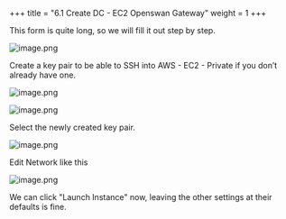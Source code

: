 +++
title = "6.1 Create DC - EC2 Openswan Gateway"
weight = 1
+++


This form is quite long, so we will fill it out step by step.


![image.png](https://prod-files-secure.s3.us-west-2.amazonaws.com/d5da4832-3825-4b06-9f7d-86c687d890a2/68379cf6-81c1-4bdd-b50c-97f882a75c39/image.png?X-Amz-Algorithm=AWS4-HMAC-SHA256&X-Amz-Content-Sha256=UNSIGNED-PAYLOAD&X-Amz-Credential=AKIAT73L2G45HZZMZUHI%2F20240903%2Fus-west-2%2Fs3%2Faws4_request&X-Amz-Date=20240903T171244Z&X-Amz-Expires=3600&X-Amz-Signature=c318205ceb6e4ec9a88143573e787049c5b7eaf21148d8f14ef54592c745e493&X-Amz-SignedHeaders=host&x-id=GetObject)


Create a key pair to be able to SSH into AWS - EC2 - Private if you don’t already have one.


![image.png](https://prod-files-secure.s3.us-west-2.amazonaws.com/d5da4832-3825-4b06-9f7d-86c687d890a2/3e8f3b13-abe4-476a-9702-c922dd617d30/image.png?X-Amz-Algorithm=AWS4-HMAC-SHA256&X-Amz-Content-Sha256=UNSIGNED-PAYLOAD&X-Amz-Credential=AKIAT73L2G45HZZMZUHI%2F20240903%2Fus-west-2%2Fs3%2Faws4_request&X-Amz-Date=20240903T171244Z&X-Amz-Expires=3600&X-Amz-Signature=144b2bb39159b8ffbed14f4d7968e8cb7706406b4ea6af38cd5afd20c031631d&X-Amz-SignedHeaders=host&x-id=GetObject)


![image.png](https://prod-files-secure.s3.us-west-2.amazonaws.com/d5da4832-3825-4b06-9f7d-86c687d890a2/2de80525-c893-42fc-babd-52d67f9add5b/image.png?X-Amz-Algorithm=AWS4-HMAC-SHA256&X-Amz-Content-Sha256=UNSIGNED-PAYLOAD&X-Amz-Credential=AKIAT73L2G45HZZMZUHI%2F20240903%2Fus-west-2%2Fs3%2Faws4_request&X-Amz-Date=20240903T171244Z&X-Amz-Expires=3600&X-Amz-Signature=ab51691e24328b0820adf0b8a9435a6b1bbaccf3c630bc43215cb7a3e51caf81&X-Amz-SignedHeaders=host&x-id=GetObject)


Select the newly created key pair.


![image.png](https://prod-files-secure.s3.us-west-2.amazonaws.com/d5da4832-3825-4b06-9f7d-86c687d890a2/19e053e9-2c19-4295-9a2f-b7329afb1be8/image.png?X-Amz-Algorithm=AWS4-HMAC-SHA256&X-Amz-Content-Sha256=UNSIGNED-PAYLOAD&X-Amz-Credential=AKIAT73L2G45HZZMZUHI%2F20240903%2Fus-west-2%2Fs3%2Faws4_request&X-Amz-Date=20240903T171244Z&X-Amz-Expires=3600&X-Amz-Signature=547f6d89717e6ed204ba2b4a7a53bd5d82c366ba0ebe284f64c303ddc3c64967&X-Amz-SignedHeaders=host&x-id=GetObject)


Edit Network like this


![image.png](https://prod-files-secure.s3.us-west-2.amazonaws.com/d5da4832-3825-4b06-9f7d-86c687d890a2/3b2c7b64-dabe-43be-9af1-318c8bab86cc/image.png?X-Amz-Algorithm=AWS4-HMAC-SHA256&X-Amz-Content-Sha256=UNSIGNED-PAYLOAD&X-Amz-Credential=AKIAT73L2G45HZZMZUHI%2F20240903%2Fus-west-2%2Fs3%2Faws4_request&X-Amz-Date=20240903T171244Z&X-Amz-Expires=3600&X-Amz-Signature=7bd5bed624bef7e0c0ee4b8a37ee8437ad644c31fde1a29f9426740611ae277d&X-Amz-SignedHeaders=host&x-id=GetObject)


We can click "Launch Instance" now, leaving the other settings at their defaults is fine.


